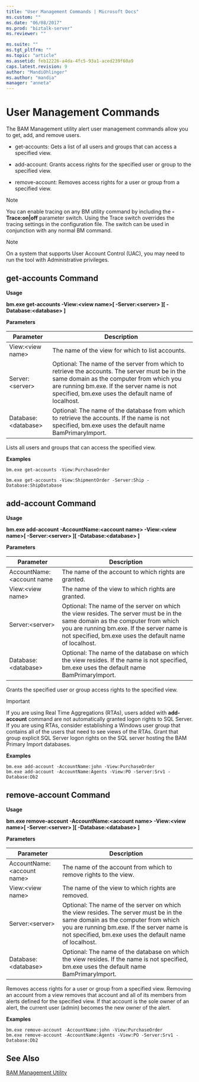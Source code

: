 ```yaml
---
title: "User Management Commands | Microsoft Docs"
ms.custom: ""
ms.date: "06/08/2017"
ms.prod: "biztalk-server"
ms.reviewer: ""

ms.suite: ""
ms.tgt_pltfrm: ""
ms.topic: "article"
ms.assetid: feb12226-a4da-4fc5-93a1-aced239f60a9
caps.latest.revision: 9
author: "MandiOhlinger"
ms.author: "mandia"
manager: "anneta"
---
```

# User Management Commands
The BAM Management utility alert user management commands allow you to get, add, and remove users.  
  
-   get-accounts: Gets a list of all users and groups that can access a specified view.  
  
-   add-account: Grants access rights for the specified user or group to the specified view.  
  
-   remove-account: Removes access rights for a user or group from a specified view.  
  
> [!NOTE]
>  You can enable tracing on any BM utility command by including the **-Trace:on&#124;off** parameter switch. Using the Trace switch overrides the tracing settings in the configuration file. The switch can be used in conjunction with any normal BM command.  
  
> [!NOTE]
>  On a system that supports User Account Control (UAC), you may need to run the tool with Administrative privileges.  
  
## get-accounts Command  
 **Usage**  
  
 **bm.exe get-accounts -View:\<view name>[ -Server:\<server> ][ -Database:\<database> ]**  
  
 **Parameters**  
  
|Parameter|Description|  
|---------------|-----------------|  
|View:\<view name>|The name of the view for which to list accounts.|  
|Server:\<server>|Optional: The name of the server from which to retrieve the accounts. The server must be in the same domain as the computer from which you are running bm.exe. If the server name is not specified, bm.exe uses the default name of localhost.|  
|Database:\<database>|Optional: The name of the database from which to retrieve the accounts. If the name is not specified, bm.exe uses the default name BamPrimaryImport.|  
  
 Lists all users and groups that can access the specified view.  
  
 **Examples**  
  
 `bm.exe get-accounts -View:PurchaseOrder`  
  
 `bm.exe get-accounts -View:ShipmentOrder -Server:Ship -Database:ShipDatabase`  
  
## add-account Command  
 **Usage**  
  
 **bm.exe add-account -AccountName:\<account name> -View:\<view name>[ -Server:\<server> ][ -Database:\<database> ]**  
  
 **Parameters**  
  
|Parameter|Description|  
|---------------|-----------------|  
|AccountName:<account name|The name of the account to which rights are granted.|  
|View:\<view name>|The name of the view to which rights are granted.|  
|Server:\<server>|Optional: The name of the server on which the view resides. The server must be in the same domain as the computer from which you are running bm.exe. If the server name is not specified, bm.exe uses the default name of localhost.|  
|Database:\<database>|Optional: The name of the database on which the view resides. If the name is not specified, bm.exe uses the default name BamPrimaryImport.|  
  
 Grants the specified user or group access rights to the specified view.  
  
> [!IMPORTANT]
>  If you are using Real Time Aggregations (RTAs), users added with **add-account** command are not automatically granted logon rights to SQL Server. If you are using RTAs, consider establishing a Windows user group that contains all of the users that need to see views of the RTAs. Grant that group explicit SQL Server logon rights on the SQL server hosting the BAM Primary Import databases.  
  
 **Examples**  
  
```  
bm.exe add-account -AccountName:john -View:PurchaseOrder  
bm.exe add-account -AccountName:Agents -View:PO -Server:Srv1 -Database:Db2  
```  
  
## remove-account Command  
 **Usage**  
  
 **bm.exe remove-account -AccountName:\<account name> -View:\<view name>[ -Server:\<server> ][ -Database:\<database> ]**  
  
 **Parameters**  
  
|Parameter|Description|  
|---------------|-----------------|  
|AccountName:\<account name>|The name of the account from which to remove rights to the view.|  
|View:\<view name>|The name of the view to which rights are removed.|  
|Server:\<server>|Optional: The name of the server on which the view resides. The server must be in the same domain as the computer from which you are running bm.exe. If the server name is not specified, bm.exe uses the default name of localhost.|  
|Database:\<database>|Optional: The name of the database on which the view resides. If the name is not specified, bm.exe uses the default name BamPrimaryImport.|  
  
 Removes access rights for a user or group from a specified view. Removing an account from a view removes that account and all of its members from alerts defined for the specified view. If that account is the sole owner of an alert, the current user (admin) becomes the new owner of the alert.  
  
 **Examples**  
  
```  
bm.exe remove-account -AccountName:john -View:PurchaseOrder  
bm.exe remove-account -AccountName:Agents -View:PO -Server:Srv1 -Database:Db2  
```  
  
## See Also  
 [BAM Management Utility](../core/bam-management-utility.md)